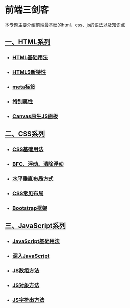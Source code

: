 # 前端三剑客

本专题主要介绍前端最基础的html、css、js的语法以及知识点

## [一、HTML系列](../../html/)

- ### [HTML基础用法](../../html/HTML)

- ### [HTML5新特性](../../html/HTML5)

- ### [meta标签](../../html/meta)

- ### [特别属性](../../html/special)

- ### [Canvas原生JS画板](../../html/Canvas)

## [二、CSS系列](../../css/)

- ### [CSS基础用法](../../css/CSS)

- ### [BFC、浮动、清除浮动](../../css/BFC)

- ### [水平垂直布局方式](../../css/horizontal-vertical)

- ### [CSS常见布局](../../css/Layout)

- ### [Bootstrap框架](../../css/Bootstrap)

## [三、JavaScript系列](../../js/)

- ### [JavaScript基础用法](../../js/JavaScript)

- ### [深入JavaScript](../../js/JS-Depth)

- ### [JS数组方法](../../js/JS-Array)

- ### [JS对象方法](../../js/JS-Object)

- ### [JS字符串方法](../../js/JS-String)